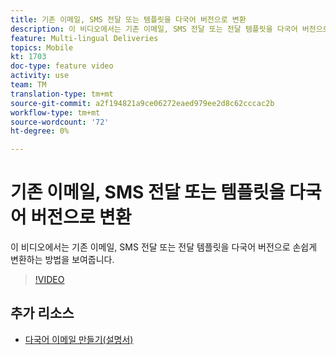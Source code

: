 ```yaml
---
title: 기존 이메일, SMS 전달 또는 템플릿을 다국어 버전으로 변환
description: 이 비디오에서는 기존 이메일, SMS 전달 또는 전달 템플릿을 다국어 버전으로 손쉽게 변환하는 방법을 보여줍니다.
feature: Multi-lingual Deliveries
topics: Mobile
kt: 1703
doc-type: feature video
activity: use
team: TM
translation-type: tm+mt
source-git-commit: a2f194821a9ce06272eaed979ee2d8c62cccac2b
workflow-type: tm+mt
source-wordcount: '72'
ht-degree: 0%

---
```



# 기존 이메일, SMS 전달 또는 템플릿을 다국어 버전으로 변환

이 비디오에서는 기존 이메일, SMS 전달 또는 전달 템플릿을 다국어 버전으로 손쉽게 변환하는 방법을 보여줍니다.

>[!VIDEO](https://video.tv.adobe.com/v/23251?quality=12)

## 추가 리소스

* [다국어 이메일 만들기(설명서)](https://helpx.adobe.com/campaign/standard/channels/using/creating-a-multilingual-email.html)
